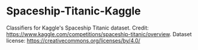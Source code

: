 # Spaceship-Titanic-Kaggle
Classifiers for Kaggle's Spaceship Titanic dataset. Credit: https://www.kaggle.com/competitions/spaceship-titanic/overview. Dataset license: https://creativecommons.org/licenses/by/4.0/
